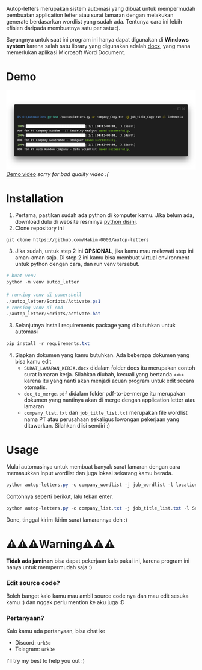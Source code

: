 Autop-letters merupakan sistem automasi yang dibuat untuk mempermudah pembuatan application letter atau surat lamaran dengan melakukan generate berdasarkan wordlist yang sudah ada. Tentunya cara ini lebih efisien daripada membuatnya satu per satu :).

Sayangnya untuk saat ini program ini hanya dapat digunakan di **Windows system** karena salah satu library yang digunakan adalah [docx](https://python-docx.readthedocs.io/en/latest/), yang mana memerlukan aplikasi Microsoft Word Document.

# Demo
![demo](assets/carbon.png)
[Demo video](https://drive.google.com/file/d/1euCrkya5hJ2Wn0yrHPwOBdfZzCoSfnYC/view?t=1) *sorry for bad quality video :(* 

# Installation
1. Pertama, pastikan sudah ada python di komputer kamu. Jika belum ada, download dulu di website resminya [python disini](https://www.python.org/downloads/).
2. Clone repository ini
```
git clone https://github.com/Hakim-0000/autop-letters
```
3. Jika sudah, untuk step 2 ini **OPSIONAL**, jika kamu mau melewati step ini aman-aman saja. Di step 2 ini kamu bisa membuat virtual environment untuk python dengan cara, dan run venv tersebut.
```powershell
# buat venv
python -m venv autop_letter

# running venv di powershell
./autop_letter/Scripts/Activate.ps1
# running venv di cmd
./autop_letter/Scripts/activate.bat
```
3. Selanjutnya install requirements package yang dibutuhkan untuk automasi
```powershell
pip install -r requirements.txt
```
4. Siapkan dokumen yang kamu butuhkan. Ada beberapa dokumen yang bisa kamu edit
    - `SURAT_LAMARAN_KERJA.docx` didalam folder docs itu merupakan contoh surat lamaran kerja. Silahkan diubah, kecuali yang bertanda `<<>>` karena itu yang nanti akan menjadi acuan program untuk edit secara otomatis.
    - `doc_to_merge.pdf` didalam folder pdf-to-be-merge itu merupakan dokumen yang nantinya akan di merge dengan application letter atau lamaran
    - `company_list.txt` dan `job_title_list.txt` merupakan file wordlist nama PT atau perusahaan sekaligus lowongan pekerjaan yang ditawarkan. Silahkan diisi sendiri :)

# Usage
Mulai automasinya untuk membuat banyak surat lamaran dengan cara memasukkan input wordlist dan juga lokasi sekarang kamu berada.
```powershell
python autop-letters.py -c company_wordlist -j job_wordlist -l location
```

Contohnya seperti berikut, lalu tekan enter.
```powershell
python autop-letters.py -c company_list.txt -j job_title_list.txt -l Semarang
```
Done, tinggal kirim-kirim surat lamarannya deh :)

# ⚠️⚠️⚠️**Warning**⚠️⚠️⚠️
**Tidak ada jaminan** bisa dapat pekerjaan kalo pakai ini, karena program ini hanya untuk mempermudah saja :)

### Edit source code?
Boleh banget kalo kamu mau ambil source code nya dan mau edit sesuka kamu :) dan nggak perlu mention ke aku juga :D

### Pertanyaan?
Kalo kamu ada pertanyaan, bisa chat ke
- Discord: `urk3e`
- Telegram: `urk3e`

I'll try my best to help you out :)